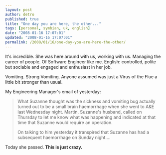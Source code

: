 ```yaml
---
layout: post
author: detro
published: true
title: "One day you are here, the other..."
tags: [personal, symbian, uk, english]
date: "2008-01-16 17:07:01"
updated: "2008-01-16 17:07:01"
permalink: /2008/01/16/one-day-you-are-here-the-other/
---
```


It's incredible.
She was here around with us, working with us. Managing the career of people. Of Software Engineer like me.
English: controlled, polite but sociable and engaged and enthusiast in her job.

Vomiting. Strong Vomiting.
Anyone assumed was just a Virus of the Flue a little bit stronger than usual.

My Engineering Manager's email of yesterday:
<blockquote>
What Suzanne thought was the sickness and vomiting bug actually turned out
to be a small brain haemorrhage when she went to A&E last Wednesday night.
Martin, Suzanne's husband, called on Thursday to let me know what was
happening and indicated at that time that Suzanne would require an
operation.

On talking to him yesterday it transpired that Suzanne has had a subsequent
haemorrhage on Sunday night....
</blockquote>

Today she passed.
<strong>This is just crazy.</strong>
